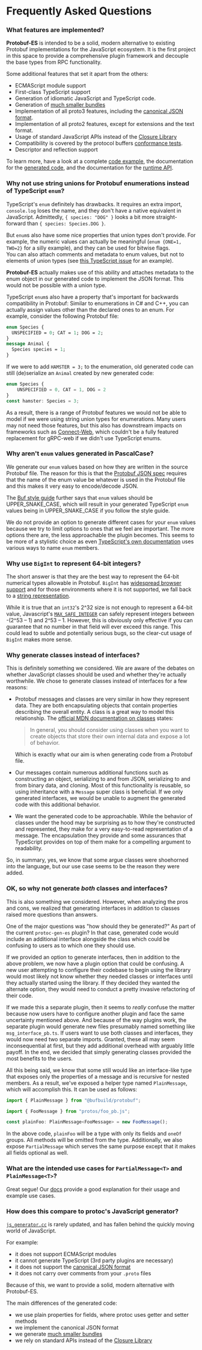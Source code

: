 Frequently Asked Questions
========================

### What features are implemented?

**Protobuf-ES** is intended to be a solid, modern alternative to existing Protobuf implementations for the JavaScript ecosystem.  It is the first project in this space to provide a comprehensive plugin framework and decouple the base types from RPC functionality.

Some additional features that set it apart from the others:

- ECMAScript module support
- First-class TypeScript support
- Generation of idiomatic JavaScript and TypeScript code.
- Generation of [much smaller bundles](https://github.com/bufbuild/protobuf-es/blob/main/packages/protobuf-bench)
- Implementation of all proto3 features, including the [canonical JSON format](https://developers.google.com/protocol-buffers/docs/proto3#json).
- Implementation of all proto2 features, except for extensions and the text format.  
- Usage of standard JavaScript APIs instead of the [Closure Library](http://googlecode.blogspot.com/2009/11/introducing-closure-tools.html)
- Compatibility is covered by the protocol buffers [conformance tests](https://github.com/bufbuild/protobuf-es/blob/main/packages/protobuf-conformance).
- Descriptor and reflection support

To learn more, have a look at a complete [code example](https://github.com/bufbuild/protobuf-es/tree/main/packages/protobuf-example), 
the documentation for the [generated code](https://github.com/bufbuild/protobuf-es/blob/main/docs/generated_code.md), 
and the documentation for the [runtime API](https://github.com/bufbuild/protobuf-es/blob/main/docs/runtime_api.md).


### Why not use string unions for Protobuf enumerations instead of TypeScript `enum`?

TypeScript's `enum` definitely has drawbacks. It requires an extra import, `console.log` loses the name, and they don't have a native equivalent in JavaScript. 
Admittedly, `{ species: "DOG" }` looks a bit more straight-forward than `{ species: Species.DOG }`.

But `enum`s also have some nice properties that union types don't provide.  For example, the numeric values can actually 
be meaningful (`enum {ONE=1, TWO=2}` for a silly example), and they can be used for bitwise flags.  
You can also attach comments and metadata to enum values, but not to elements of union types (see [this TypeScript issue](https://github.com/microsoft/TypeScript/issues/38106) for an example).

**Protobuf-ES** actually makes use of this ability and attaches metadata to the enum object in our generated code to 
implement the JSON format. This would not be possible with a union type.

TypeScript `enum`s also have a property that's important for backwards compatibility in Protobuf: Similar to enumerations in C# and C++, you can actually assign values other than the declared ones to an enum. For example, consider the following Protobuf file:

```proto
enum Species {
  UNSPECIFIED = 0; CAT = 1; DOG = 2;
}
message Animal {
  Species species = 1;
}
```

If we were to add `HAMSTER = 3;` to the enumeration, old generated code can still (de)serialize an `Animal` created by new generated code:

```ts
enum Species {
    UNSPECIFIED = 0, CAT = 1, DOG = 2
}
const hamster: Species = 3;
```

As a result, there is a range of Protobuf features we would not be able to model if we were using string union types for enumerations. Many users may not need those features, but this also has downstream impacts on frameworks such as [Connect-Web](https://github.com/bufbuild/connect-web), which couldn't be a fully featured replacement for gRPC-web if we didn't use TypeScript enums.

### Why aren't `enum` values generated in PascalCase?

We generate our `enum` values based on how they are written in the source Protobuf file.  The reason for this is that the [Protobuf JSON spec](https://developers.google.com/protocol-buffers/docs/proto3#json) requires that the name of the enum value be whatever is used in the Protobuf file and this makes it very easy to encode/decode JSON.

The [Buf style guide](https://docs.buf.build/best-practices/style-guide#enums) further says that `enum` values should be UPPER_SNAKE_CASE, which will result in your generated TypeScript `enum` values being in UPPER_SNAKE_CASE if you follow the style guide.

We do not provide an option to generate different cases for your `enum` values because we try to limit options to ones that we feel are important.  The more options there are, the less approachable the plugin becomes.  This seems to be more of a stylistic choice as even [TypeScript's own documentation](https://www.typescriptlang.org/docs/handbook/enums.html) uses various ways to name `enum` members.


### Why use `BigInt` to represent 64-bit integers?

The short answer is that they are the best way to represent the 64-bit numerical types allowable in Protobuf.  `BigInt` has [widespread browser support](https://developer.mozilla.org/en-US/docs/Web/JavaScript/Reference/Global_Objects/BigInt#browser_compatibility) and for those environments where it is not supported, we fall back to a [string representation](https://github.com/bufbuild/protobuf-es/blob/main/docs/runtime_api.md#bigint-in-unsupported-environments).  

While it is true that an `int32`'s 2^32 size is not enough to represent a 64-bit value, Javascript's [`MAX_SAFE_INTEGER`](https://developer.mozilla.org/en-US/docs/Web/JavaScript/Reference/Global_Objects/Number/MAX_SAFE_INTEGER#description) can safely represent integers between -(2^53 – 1) and 2^53 – 1.  However, this is obviously only effective if you can guarantee that no number in that field will ever exceed this range.  This could lead to subtle and potentially serious bugs, so the clear-cut usage of `BigInt` makes more sense.

### Why generate classes instead of interfaces?

This is definitely something we considered.  We are aware of the debates on whether JavaScript classes should be used and whether they're actually worthwhile.  We chose to generate classes instead of interfaces for a few reasons:

- Protobuf messages and classes are very similar in how they represent data.  They are both encapsulating objects that contain properties describing the overall entity.  A class is a great way to model this relationship.  The [official MDN documentation on classes](https://developer.mozilla.org/en-US/docs/Web/JavaScript/Guide/Using_Classes#why_classes) states:

  > In general, you should consider using classes when you want to create objects that store their own internal data and expose a lot of behavior.

  Which is exactly what our aim is when generating code from a Protobuf file.

- Our messages contain numerous additional functions such as constructing an object, serializing to and from JSON, serializing to and from binary data, and cloning.  Most of this functionality is reusable, so using inheritance with a `Message` super class is beneficial.  If we only generated interfaces, we would be unable to augment the generated code with this additional behavior.

- We want the generated code to be approachable.  While the behavior of classes under the hood may be surprising as to how they're constructed and represented, they make for a very easy-to-read representation of a message.  The encapsulation they provide and some assurances that TypeScript provides on top of them make for a compelling argument to readability.

So, in summary, yes, we know that some argue classes were shoehorned into the language, but our use case seems to be the reason they were added.

### OK, so why not generate *both* classes **and** interfaces?

This is also something we considered.  However, when analyzing the pros and cons, we realized that generating interfaces in addition to classes raised more questions than answers.  

One of the major questions was "how should they be generated?"  As part of the current `protoc-gen-es` plugin?  In that case, generated code would include an additional interface alongside the class which could be confusing to users as to which one they should use.  

  If we provided an option to generate interfaces, then in addition to the above problem, we now have a plugin option that could be confusing.  A new user attempting to configure their codebase to begin using the library would most likely not know whether they needed classes or interfaces until they actually started using the library.  If they decided they wanted the alternate option, they would need to conduct a pretty invasive refactoring of their code.
  
  If we made this a separate plugin, then it seems to *really* confuse the matter because now users have to configure another plugin and face the same uncertainty mentioned above.  And because of the way plugins work, the separate plugin would generate new files presumably named something like `msg_interface_pb.ts`.  If users want to use both classes and interfaces, they would now need two separate imports.  Granted, these all may seem inconsequential at first, but they add additional overhead with arguably little payoff.  In the end, we decided that simply generating classes provided the most benefits to the users.
  
All this being said, we know that some still would like an interface-like type that exposes only the properties of a message and is recursive for nested members.  As a result, we've exposed a helper type named `PlainMessage`, which will accomplish this.  It can be used as follows:

```typescript
import { PlainMessage } from "@bufbuild/protobuf";

import { FooMessage } from "protos/foo_pb.js";

const plainFoo: PlainMessage<FooMessage> = new FooMessage();
```

In the above code, `plainFoo` will be a type with only its fields and `oneOf` groups.  All methods will be omitted from the type.  Additionally, we also expose `PartialMessage` which serves the same purpose except that it makes all fields optional as well.  

### What are the intended use cases for `PartialMessage<T>` and `PlainMessage<T>`?
  
Great segue!  Our [docs](https://github.com/bufbuild/protobuf-es/blob/main/docs/runtime_api.md#advanced-typescript-types) provide a good explanation for their usage and example use cases.

### How does this compare to protoc's JavaScript generator?

[`js_generator.cc`](https://github.com/protocolbuffers/protobuf-javascript/blob/main/generator/js_generator.cc)
is rarely updated, and has fallen behind the quickly moving world of JavaScript.

For example:
- it does not support ECMAScript modules
- it cannot generate TypeScript (3rd party plugins are necessary)
- it does not support the [canonical JSON format](https://developers.google.com/protocol-buffers/docs/proto3#json)
- it does not carry over comments from your `.proto` files

Because of this, we want to provide a solid, modern alternative with Protobuf-ES.

The main differences of the generated code:
- we use plain properties for fields, where protoc uses getter and setter methods
- we implement the canonical JSON format
- we generate [much smaller bundles](packages/protobuf-bench)
- we rely on standard APIs instead of the [Closure Library](http://googlecode.blogspot.com/2009/11/introducing-closure-tools.html)
